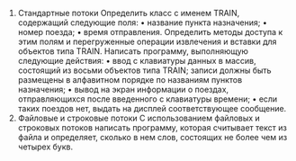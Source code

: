 1. Стандартные потоки
Определить класс с именем TRAIN, содержащий следующие поля:
•	название пункта назначения;
•	номер поезда;
•	время отправления.
Определить методы доступа к этим полям и перегруженные операции извлечения и вставки для объектов типа TRAIN.
Написать программу, выполняющую следующие действия:
•	ввод с клавиатуры данных в массив, состоящий из восьми объектов типа TRAIN; записи должны быть размещены в алфавитном порядке по названиям пунктов назначения;
•	вывод на экран информации о поездах, отправляющихся после введенного с клавиатуры времени;
•	если таких поездов нет, выдать на дисплей соответствующее сообщение.
2. Файловые и строковые потоки
С использованием файловых и строковых потоков написать программу, которая считывает текст из файла и определяет, сколько в нем слов, состоящих не более чем из четырех букв.
